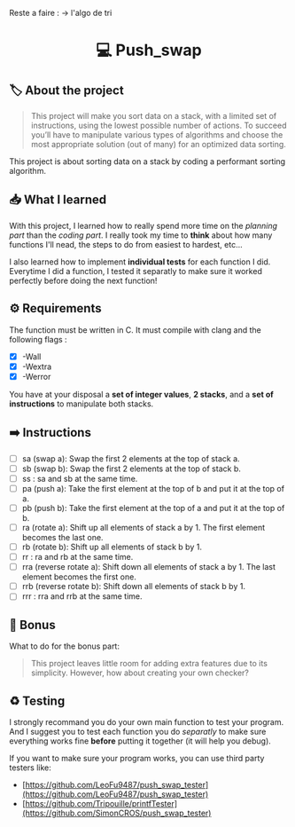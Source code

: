 Reste a faire :
-> l'algo de tri
<h1 align="center"> 💻 <strong>Push_swap</strong> </h1>

## 🏷️ **About the project**
> This project will make you sort data on a stack, with a limited set of instructions, using the lowest possible number of actions. To succeed you’ll have to manipulate various types of algorithms and choose the most appropriate solution (out of many) for an optimized data sorting.

This project is about sorting data on a stack by coding a performant sorting algorithm.

## 📥 **What I learned**
With this project, I learned how to really spend more time on the *planning part* than the *coding part*. I really took my time to **think** about how many functions I'll nead, the steps to do from easiest to hardest, etc...

I also learned how to implement **individual tests** for each function I did. Everytime I did a function, I tested it separatly to make sure it worked perfectly before doing the next function!

## ⚙️ **Requirements**
The function must be written in C. It must compile with clang and the following flags :
- [x] -Wall
- [x] -Wextra
- [x] -Werror

You have at your disposal a **set of integer values**, **2 stacks**, and a **set of instructions** to manipulate both stacks.

## ➡️ **Instructions**
- [ ] sa (swap a): Swap the first 2 elements at the top of stack a.
- [ ] sb (swap b): Swap the first 2 elements at the top of stack b.
- [ ] ss : sa and sb at the same time.
- [ ] pa (push a): Take the first element at the top of b and put it at the top of a.
- [ ] pb (push b): Take the first element at the top of a and put it at the top of b.
- [ ] ra (rotate a): Shift up all elements of stack a by 1. The first element becomes the last one.
- [ ] rb (rotate b): Shift up all elements of stack b by 1.
- [ ] rr : ra and rb at the same time.
- [ ] rra (reverse rotate a): Shift down all elements of stack a by 1. The last element becomes the first one.
- [ ] rrb (reverse rotate b): Shift down all elements of stack b by 1.
- [ ] rrr : rra and rrb at the same time.

## 📍 **Bonus**
What to do for the bonus part:
> This project leaves little room for adding extra features due to its simplicity. However, how about creating your own checker?

## ♻️ **Testing**
I strongly recommand you do your own main function to test your program. And I suggest you to test each function you do *separatly* to make sure everything works fine **before** putting it together (it will help you debug).

If you want to make sure your program works, you can use third party testers like:
- [https://github.com/LeoFu9487/push_swap_tester](https://github.com/LeoFu9487/push_swap_tester)
- [https://github.com/Tripouille/printfTester](https://github.com/SimonCROS/push_swap_tester)
